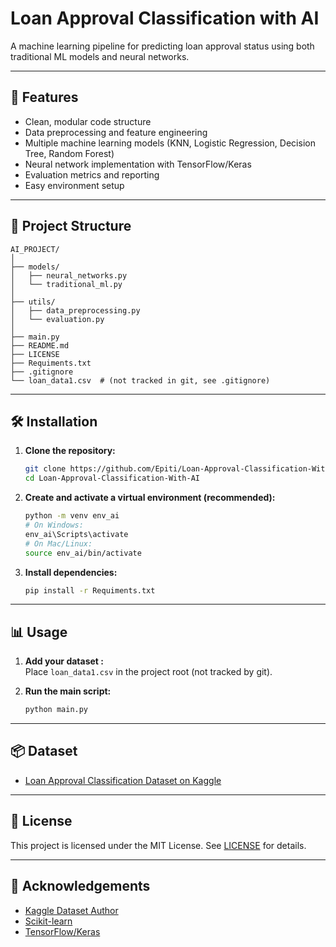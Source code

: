 # Loan Approval Classification with AI

A machine learning pipeline for predicting loan approval status using both traditional ML models and neural networks.

---

## 🚀 Features

- Clean, modular code structure
- Data preprocessing and feature engineering
- Multiple machine learning models (KNN, Logistic Regression, Decision Tree, Random Forest)
- Neural network implementation with TensorFlow/Keras
- Evaluation metrics and reporting
- Easy environment setup

---

## 📁 Project Structure

```
AI_PROJECT/
│
├── models/
│   ├── neural_networks.py
│   └── traditional_ml.py
│
├── utils/
│   ├── data_preprocessing.py
│   └── evaluation.py
│
├── main.py
├── README.md
├── LICENSE
├── Requiments.txt
├── .gitignore
└── loan_data1.csv  # (not tracked in git, see .gitignore)
```

---

## 🛠️ Installation

1. **Clone the repository:**
   ```sh
   git clone https://github.com/Epiti/Loan-Approval-Classification-With-AI.git
   cd Loan-Approval-Classification-With-AI
   ```

2. **Create and activate a virtual environment (recommended):**
   ```sh
   python -m venv env_ai
   # On Windows:
   env_ai\Scripts\activate
   # On Mac/Linux:
   source env_ai/bin/activate
   ```

3. **Install dependencies:**
   ```sh
   pip install -r Requiments.txt
   ```

---

## 📊 Usage

1. **Add your dataset :**  
   Place `loan_data1.csv` in the project root (not tracked by git).

2. **Run the main script:**
   ```sh
   python main.py
   ```

---

## 📦 Dataset

- [Loan Approval Classification Dataset on Kaggle](https://www.kaggle.com/datasets/taweilo/loan-approval-classification-data?resource=download#)

---

## 📄 License

This project is licensed under the MIT License. See [LICENSE](LICENSE) for details.

---

## 🙏 Acknowledgements

- [Kaggle Dataset Author](https://www.kaggle.com/taweilo)
- [Scikit-learn](https://scikit-learn.org/)
- [TensorFlow/Keras](https://www.tensorflow.org/)
